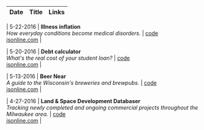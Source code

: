 | Date | Title | Links |
| --- | --- | --- |

| 5-22-2016 | **Illness inflation**<br>*How everyday conditions become medical disorders.* | [code](https://github.com/datahub/disorders)<br>[jsonline.com](http://www.jsonline.com/watchdog/Illness-inflation-how-everyday-conditions-become-medical-disorders-380291351.html) |

| 5-20-2016 | **Debt calculator**<br>*What's the real cost of your student loan?* | [code](https://github.com/datahub/debt-calculator)<br>[jsonline.com](http://www.jsonline.com/business/whats-the-real-cost-of-your-student-loans-379971231.html) |

| 5-13-2016 | **Beer Near**<br>*A guide to the Wisconsin's breweries and brewpubs.* | [code](https://github.com/datahub/beer-near)<br>[jsonline.com](http://www.jsonline.com/beernear) |

| 4-27-2016 | **Land & Space Development Databaser**<br>*Tracking newly completed and ongoing commercial projects throughout the Milwaukee area.* | [code](https://github.com/datahub/developmentsDatabase-frontend)<br>[jsonline.com](http://www.jsonline.com/business/Land--Space-Development-Tracker-375271051.html) |
